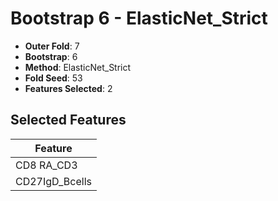 # Bootstrap 6 - ElasticNet_Strict

- **Outer Fold**: 7
- **Bootstrap**: 6
- **Method**: ElasticNet_Strict
- **Fold Seed**: 53
- **Features Selected**: 2

## Selected Features

| Feature |
|---------|
| CD8 RA_CD3 |
| CD27IgD_Bcells |
